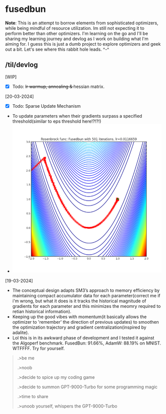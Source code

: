 # fusedbun

**Note**: This is an attempt to borrow elements from sophisticated optimizers, while being mindful of resource utilization.
Im still not expecting it to perform better than other optimizers. I'm learning on the go and I'll be sharing my learning journey and devlog as I work on building what I'm aiming for. I guess this is just a dumb project to explore optimizers and geek out a bit. Let's see where this rabbit hole leads. ^-^

## /til/devlog

[WIP]
- [x] Todo: <strike>lr warmup, annealing & </strike> hessian matrix.

[20-03-2024]
- [x] Todo: Sparse Update Mechanism
- To update parameters when their gradients surpass a specified threshold(similar to eps threshold here!?!?!)
- ![Alt Text](https://github.com/aloobun/fusedbun/blob/main/assets/rosenbrock_Fusedbun.png?raw=true)

[19-03-2024]
- The conceptual design adapts SM3’s approach to memory efficiency by maintaining compact accumulator data for each parameter(correct me if i'm wrong, but what it does is it tracks the historical magnitude of gradients for each parameter and this minimizes the meomry required to retian historical information).
- Keeping up the good vibes with momentum(it basically allows the optimizer to 'remember' the direction of previous updates) to smoothen the optimization trajectory and gradient centralization(inspired by adalite).
- Lol this is in its awkward phase of development and I tested it against the Algoperf benchmark. FusedBun: 91.66%, AdamW: 88.19% on MNIST. WTFFFF. Try for yourself. 

> .>be me
>
>.>noob
>
>.>decide to spice up my coding game
>
>.>decide to summon GPT-9000-Turbo for some programming magic
>
>.>time to share
>
>.>unoob yourself, whispers the GPT-9000-Turbo

